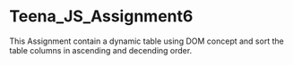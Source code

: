# Teena_JS_Assignment6
This Assignment contain a dynamic table using DOM concept and sort the table columns in ascending and decending order.
